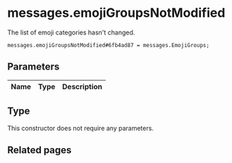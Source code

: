 # messages.emojiGroupsNotModified
The list of emoji categories hasn't changed.

```
messages.emojiGroupsNotModified#6fb4ad87 = messages.EmojiGroups;
```

## Parameters
| Name | Type | Description |
| ---- | :----: | ----------- |


## Type
This constructor does not require any parameters.

## Related pages
